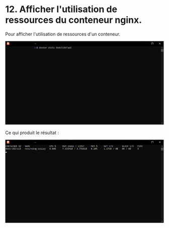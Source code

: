 # 12. Afficher l'utilisation de ressources du conteneur nginx.

Pour afficher l'utilisation de ressources d'un conteneur.

![](./assets/shell.png)

Ce qui produit le résultat :

![](./assets/shell-2.png)
